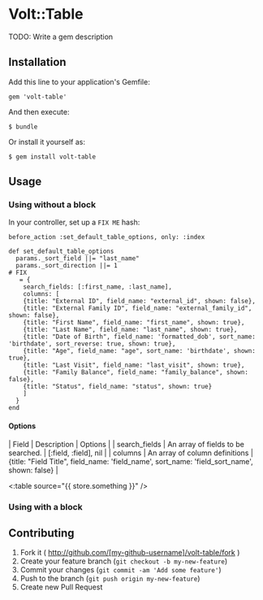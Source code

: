 # Volt::Table

TODO: Write a gem description

## Installation

Add this line to your application's Gemfile:

    gem 'volt-table'

And then execute:

    $ bundle

Or install it yourself as:

    $ gem install volt-table

## Usage

### Using without a block

In your controller, set up a ```FIX ME``` hash:
```
before_action :set_default_table_options, only: :index

def set_default_table_options
  params._sort_field ||= "last_name"
  params._sort_direction ||= 1
# FIX
   = {
    search_fields: [:first_name, :last_name],
    columns: [
    {title: "External ID", field_name: "external_id", shown: false},
    {title: "External Family ID", field_name: "external_family_id", shown: false},
    {title: "First Name", field_name: "first_name", shown: true},
    {title: "Last Name", field_name: "last_name", shown: true},
    {title: "Date of Birth", field_name: 'formatted_dob', sort_name: 'birthdate', sort_reverse: true, shown: true},
    {title: "Age", field_name: "age", sort_name: 'birthdate', shown: true},
    {title: "Last Visit", field_name: "last_visit", shown: true},
    {title: "Family Balance", field_name: "family_balance", shown: false},
    {title: "Status", field_name: "status", shown: true}
    ]
  }
end
```
#### Options
| Field | Description | Options |
| search_fields | An array of fields to be searched. | [:field, :field], nil |
| columns | An array of column definitions | {title: "Field Title", field_name: 'field_name', sort_name: 'field_sort_name', shown: false} |



<:table source="{{ store.something }}" />

### Using with a block



## Contributing

1. Fork it ( http://github.com/[my-github-username]/volt-table/fork )
2. Create your feature branch (`git checkout -b my-new-feature`)
3. Commit your changes (`git commit -am 'Add some feature'`)
4. Push to the branch (`git push origin my-new-feature`)
5. Create new Pull Request
